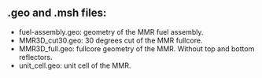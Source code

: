 .geo and .msh files:
--------------------
* fuel-assembly.geo: geometry of the MMR fuel assembly.
* MMR3D_cut30.geo: 30 degrees cut of the MMR fullcore.
* MMR3D_full.geo: fullcore geometry of the MMR. Without top and bottom reflectors.
* unit_cell.geo: unit cell of the MMR.